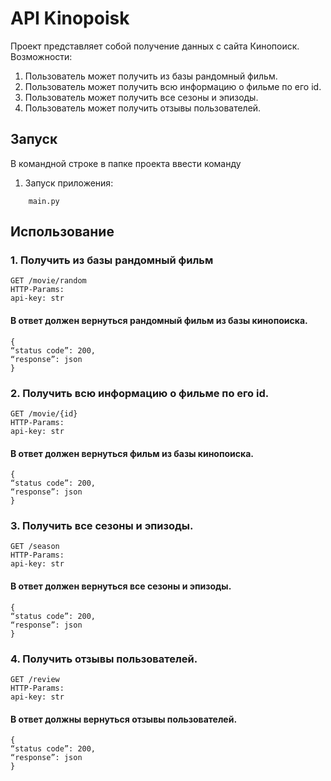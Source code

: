 # API Kinopoisk

Проект представляет собой получение данных с сайта Кинопоиск.
Возможности:
1. Пользователь может получить из базы рандомный фильм.
2. Пользователь может получить всю информацию о фильме по его id.
3. Пользователь может получить все сезоны и эпизоды.
4. Пользователь может получить отзывы пользователей.

## Запуск

В командной строке в папке проекта ввести команду

1. Запуск приложения:
```
    main.py
```
## Использование
### 1. Получить из базы рандомный фильм
```
GET /movie/random
HTTP-Params:
api-key: str
```

#### В ответ должен вернуться рандомный фильм из базы кинопоиска.
```
{
“status code”: 200,
“response”: json
}
```

### 2. Получить всю информацию о фильме по его id.
```
GET /movie/{id}
HTTP-Params:
api-key: str

```
#### В ответ должен вернуться фильм из базы кинопоиска.
```
{
“status code”: 200,
“response”: json
}
```

### 3. Получить все сезоны и эпизоды.
```
GET /season
HTTP-Params:
api-key: str
```
#### В ответ должен вернуться все сезоны и эпизоды.
```
{
“status code”: 200,
“response”: json
}
```

### 4. Получить отзывы пользователей.
```
GET /review
HTTP-Params:
api-key: str
```
#### В ответ должны вернуться отзывы пользователей.
```
{
“status code”: 200,
“response”: json
}
```